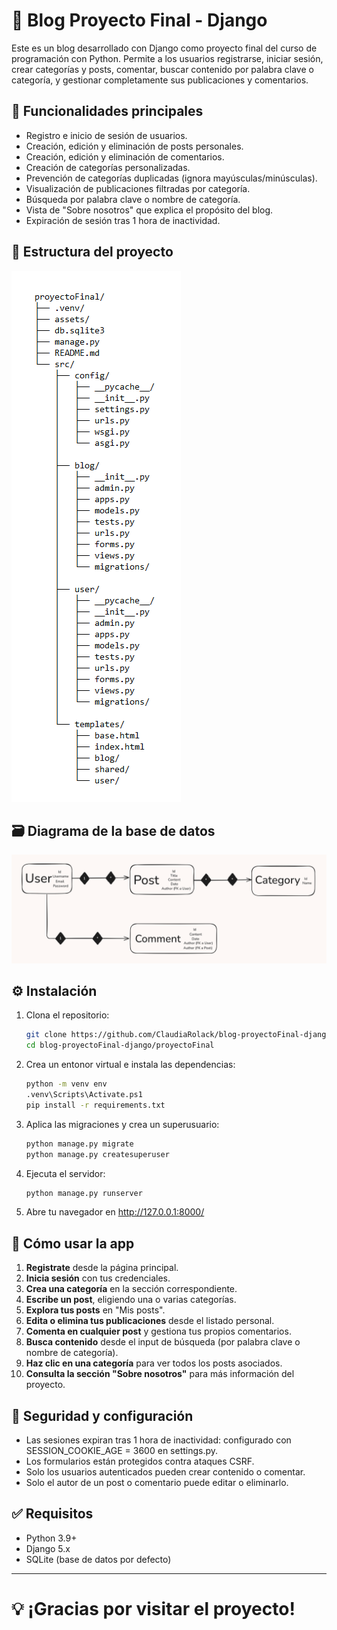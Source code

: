 # 📝 Blog Proyecto Final - Django

Este es un blog desarrollado con Django como proyecto final del curso de programación con Python. Permite a los usuarios registrarse, iniciar sesión, crear categorías y posts, comentar, buscar contenido por palabra clave o categoría, y gestionar completamente sus publicaciones y comentarios.


## 🚀 Funcionalidades principales

- Registro e inicio de sesión de usuarios.
- Creación, edición y eliminación de posts personales.
- Creación, edición y eliminación de comentarios.
- Creación de categorías personalizadas.
- Prevención de categorías duplicadas (ignora mayúsculas/minúsculas).
- Visualización de publicaciones filtradas por categoría.
- Búsqueda por palabra clave o nombre de categoría.
- Vista de "Sobre nosotros" que explica el propósito del blog.
- Expiración de sesión tras 1 hora de inactividad.

## 🧱 Estructura del proyecto

![Estructura del proyecto](assets/estructuraBlog.png)


## 🗃️ Diagrama de la base de datos

![Diagrama de la base de datos](assets/diagramaBlog.png)


## ⚙️ Instalación

1. Clona el repositorio:

   ```bash
   git clone https://github.com/ClaudiaRolack/blog-proyectoFinal-django.git
   cd blog-proyectoFinal-django/proyectoFinal

2. Crea un entonor virtual e instala las dependencias:

   ```bash
   python -m venv env
   .venv\Scripts\Activate.ps1 
   pip install -r requirements.txt

3. Aplica las migraciones y crea un superusuario:

   ```bash
   python manage.py migrate
   python manage.py createsuperuser

4. Ejecuta el servidor:

   ```bash
   python manage.py runserver

5. Abre tu navegador en http://127.0.0.1:8000/


## 🧪 Cómo usar la app

1. **Registrate** desde la página principal.
2. **Inicia sesión** con tus credenciales.
3. **Crea una categoría** en la sección correspondiente.
4. **Escribe un post**, eligiendo una o varias categorías.
5. **Explora tus posts** en "Mis posts".
6. **Edita o elimina tus publicaciones** desde el listado personal.
7. **Comenta en cualquier post** y gestiona tus propios comentarios.
8. **Busca contenido** desde el input de búsqueda (por palabra clave o nombre de categoría).
9. **Haz clic en una categoría** para ver todos los posts asociados.
10. **Consulta la sección "Sobre nosotros"** para más información del proyecto.


## 🔐 Seguridad y configuración

- Las sesiones expiran tras 1 hora de inactividad: configurado con SESSION_COOKIE_AGE = 3600 en settings.py.
- Los formularios están protegidos contra ataques CSRF.
- Solo los usuarios autenticados pueden crear contenido o comentar.
- Solo el autor de un post o comentario puede editar o eliminarlo.


## ✅ Requisitos

- Python 3.9+
- Django 5.x
- SQLite (base de datos por defecto)


---


# 💡 ¡Gracias por visitar el proyecto!